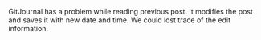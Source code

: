 GitJournal has a problem while reading previous post. It modifies the post and saves it with new date and time. We could lost trace of the edit information.
